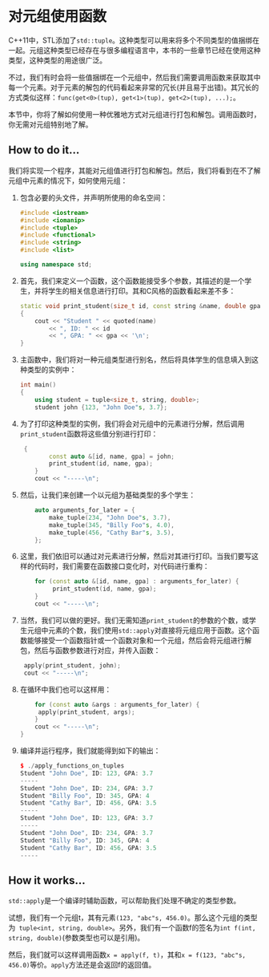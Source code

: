 # 对元组使用函数

C++11中，STL添加了`std::tuple`。这种类型可以用来将多个不同类型的值捆绑在一起。元组这种类型已经存在与很多编程语言中，本书的一些章节已经在使用这种类型，这种类型的用途很广泛。

不过，我们有时会将一些值捆绑在一个元组中，然后我们需要调用函数来获取其中每一个元素。对于元素的解包的代码看起来非常的冗长(并且易于出错)。其冗长的方式类似这样：`func(get<0>(tup), get<1>(tup), get<2>(tup), ...);`。

本节中，你将了解如何使用一种优雅地方式对元组进行打包和解包。调用函数时，你无需对元组特别地了解。

## How to do it...

我们将实现一个程序，其能对元组值进行打包和解包。然后，我们将看到在不了解元组中元素的情况下，如何使用元组：

1. 包含必要的头文件，并声明所使用的命名空间：

   ```c++
   #include <iostream>
   #include <iomanip>
   #include <tuple>
   #include <functional>
   #include <string>
   #include <list>
   
   using namespace std;
   ```

2. 首先，我们来定义一个函数，这个函数能接受多个参数，其描述的是一个学生，并将学生的相关信息进行打印。其和C风格的函数看起来差不多：

   ```c++
   static void print_student(size_t id, const string &name, double gpa)
   {
       cout << "Student " << quoted(name)
           << ", ID: " << id
           << ", GPA: " << gpa << '\n';
   }
   ```

3. 主函数中，我们将对一种元组类型进行别名，然后将具体学生的信息填入到这种类型的实例中：

   ```c++
   int main()
   {
       using student = tuple<size_t, string, double>;
       student john {123, "John Doe"s, 3.7};
   ```

4. 为了打印这种类型的实例，我们将会对元组中的元素进行分解，然后调用`print_student`函数将这些值分别进行打印：

   ```c++
   	{
           const auto &[id, name, gpa] = john;
           print_student(id, name, gpa);
       }
       cout << "-----\n";
   ```

5. 然后，让我们来创建一个以元组为基础类型的多个学生：

   ```c++
       auto arguments_for_later = {
           make_tuple(234, "John Doe"s, 3.7),
           make_tuple(345, "Billy Foo"s, 4.0),
           make_tuple(456, "Cathy Bar"s, 3.5),
       };
   ```

6. 这里，我们依旧可以通过对元素进行分解，然后对其进行打印。当我们要写这样的代码时，我们需要在函数接口变化时，对代码进行重构：

   ```c++
       for (const auto &[id, name, gpa] : arguments_for_later) {
      		print_student(id, name, gpa);
       }
       cout << "-----\n";
   ```

7. 当然，我们可以做的更好。我们无需知道`print_student`的参数的个数，或学生元组中元素的个数，我们使用`std::apply`对直接将元组应用于函数。这个函数能够接受一个函数指针或一个函数对象和一个元组，然后会将元组进行解包，然后与函数参数进行对应，并传入函数：

   ```c++
   	apply(print_student, john);
   	cout << "-----\n";
   ```

8. 在循环中我们也可以这样用：

   ```c++
       for (const auto &args : arguments_for_later) {
       	apply(print_student, args);
       }
       cout << "-----\n";
   }
   ```

9. 编译并运行程序，我们就能得到如下的输出：

   ```c++
   $ ./apply_functions_on_tuples
   Student "John Doe", ID: 123, GPA: 3.7
   -----
   Student "John Doe", ID: 234, GPA: 3.7
   Student "Billy Foo", ID: 345, GPA: 4
   Student "Cathy Bar", ID: 456, GPA: 3.5
   -----
   Student "John Doe", ID: 123, GPA: 3.7
   -----
   Student "John Doe", ID: 234, GPA: 3.7
   Student "Billy Foo", ID: 345, GPA: 4
   Student "Cathy Bar", ID: 456, GPA: 3.5
   -----
   ```

## How it works...

`std::apply`是一个编译时辅助函数，可以帮助我们处理不确定的类型参数。

试想，我们有一个元组t，其有元素`(123, "abc"s, 456.0)`。那么这个元组的类型为` tuple<int, string, double>`。另外，我们有一个函数f的签名为`int f(int, string, double)`(参数类型也可以是引用)。

然后，我们就可以这样调用函数`x = apply(f, t)`，其和`x = f(123, "abc"s, 456.0)`等价。`apply`方法还是会返回f的返回值。


